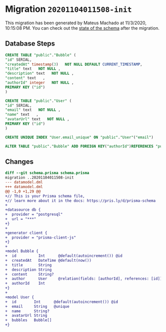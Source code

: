 # Migration `20201104011508-init`

This migration has been generated by Mateus Machado at 11/3/2020, 10:15:08 PM.
You can check out the [state of the schema](./schema.prisma) after the migration.

## Database Steps

```sql
CREATE TABLE "public"."Bubble" (
"id" SERIAL,
"createdAt" timestamp(3)   NOT NULL DEFAULT CURRENT_TIMESTAMP,
"title" text   NOT NULL ,
"description" text   NOT NULL ,
"content" text   ,
"authorId" integer   NOT NULL ,
PRIMARY KEY ("id")
)

CREATE TABLE "public"."User" (
"id" SERIAL,
"email" text   NOT NULL ,
"name" text   ,
"avatarUrl" text   NOT NULL ,
PRIMARY KEY ("id")
)

CREATE UNIQUE INDEX "User.email_unique" ON "public"."User"("email")

ALTER TABLE "public"."Bubble" ADD FOREIGN KEY("authorId")REFERENCES "public"."User"("id") ON DELETE CASCADE ON UPDATE CASCADE
```

## Changes

```diff
diff --git schema.prisma schema.prisma
migration ..20201104011508-init
--- datamodel.dml
+++ datamodel.dml
@@ -1,0 +1,29 @@
+// This is your Prisma schema file,
+// learn more about it in the docs: https://pris.ly/d/prisma-schema
+
+datasource db {
+  provider = "postgresql"
+  url = "***"
+}
+
+generator client {
+  provider = "prisma-client-js"
+}
+
+model Bubble {
+  id          Int      @default(autoincrement()) @id
+  createdAt   DateTime @default(now())
+  title       String
+  description String
+  content     String?
+  author      User     @relation(fields: [authorId], references: [id])
+  authorId    Int
+}
+
+model User {
+  id        Int      @default(autoincrement()) @id
+  email     String   @unique
+  name      String?
+  avatarUrl String
+  bubbles   Bubble[]
+}
```


